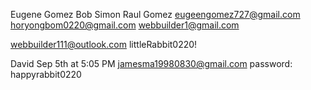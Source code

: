 Eugene Gomez
Bob Simon
Raul Gomez
eugeengomez727@gmail.com
horyongbom0220@gmail.com
webbuilder1@gmail.com

webbuilder111@outlook.com littleRabbit0220!

David
 Sep 5th at 5:05 PM
jamesma19980830@gmail.com
password: happyrabbit0220